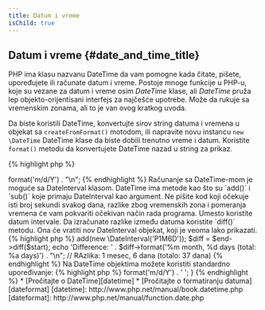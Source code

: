 ```yaml
---
title: Datum i vreme
isChild: true
---
```


## Datum i vreme {#date_and_time_title}

PHP ima klasu nazvanu DateTime da vam pomogne kada čitate, pišete, upoređujete ili računate datum i vreme. Postoje mnoge funkcije u PHP-u, koje su vezane za datum i vreme osim _DateTime_ klase, ali _DateTime_ pruža lep objekto-orijentisani interfejs za najčešće upotrebe. Može da rukuje sa vremenskim zonama, ali to je van ovog kratkog uvoda. 

Da biste koristili DateTime, konvertujte sirov string datuma i vremena u objekat sa `createFromFormat()` motodom, ili napravite novu instancu `new \DateTime` DateTime klase da biste dobili trenutno vreme i datum. Koristite `format()` metodu da konvertujete DateTime nazad u string za prikaz.

{% highlight php %}
<?php
$raw = '22. 11. 1968';
$start = \DateTime::createFromFormat('d. m. Y', $raw);

echo 'Start date: ' . $start->format('m/d/Y') . "\n";
{% endhighlight %}

Računanje sa DateTime-mom je moguće sa DateInterval klasom. DateTime ima metode kao što su  `add()` i `sub()` koje primaju DateInterval kao argument. Ne pišite kod koji očekuje isti broj sekundi svakog dana, razlike zbog vremenskih zona i pomeranja vremena će vam pokvariti očekivan način rada programa. Umesto koristite datum intervale. Da izračunate razlike između datuma koristite `diff()` metodu. Ona će vratiti nov DateInterval objekat, koji je veoma lako prikazati.

{% highlight php %}
<?php
// kreira kopiju $start i doda jedan mesec i 6 dana
$end = clone $start;
$end->add(new \DateInterval('P1M6D'));

$diff = $end->diff($start);
echo 'Difference: ' . $diff->format('%m month, %d days (total: %a days)') . "\n";
// RAzlika: 1 mesec, 6 dana (totalo: 37 dana)
{% endhighlight %}

Na DateTime objektima možete koristiti standardno upoređivanje:
{% highlight php %}
<?php
if ($start < $end) {
    echo "Start is before end!\n";
}
{% endhighlight %}

Poslednji primer da demonstriramo DatePeriod klasu. Koristi se za iteraciju preko događaja koji se ponavljaju. Može da primi dva DateTime objekta, početak i kraj, i interval za koji će vratiti sve događaje između njih.
{% highlight php %}
<?php
// prikaži svaki četvrtak između $start i $end
$periodInterval = \DateInterval::createFromDateString('first thursday');
$periodIterator = new \DatePeriod($start, $periodInterval, $end, \DatePeriod::EXCLUDE_START_DATE);
foreach ($periodIterator as $date) {
    // prikaži svaki datum
    echo $date->format('m/d/Y') . ' ';
}
{% endhighlight %}

* [Pročitajte o DateTime][datetime]
* [Pročitajte o formatiranju datuma][dateformat]

[datetime]: http://www.php.net/manual/book.datetime.php
[dateformat]: http://www.php.net/manual/function.date.php
